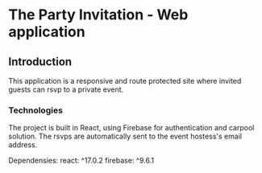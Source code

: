 # The Party Invitation - Web application

## Introduction

This application is a responsive and route protected site where invited guests can rsvp to a private event. 

### Technologies

The project is built in React, using Firebase for authentication and carpool solution. The rsvps are automatically sent to the event hostess's email address. 

Dependensies:
react: ^17.0.2
firebase: ^9.6.1
